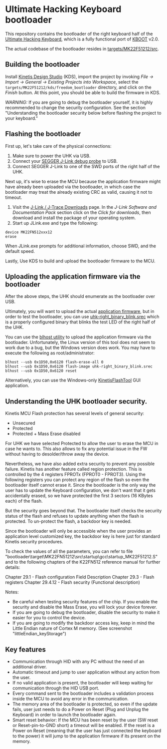 # Ultimate Hacking Keyboard bootloader

This repository contains the bootloader of the right keyboard half of the [Ultimate Hacking Keyboard](https://ultimatehackingkeyboard.com/), which is a fully functional port of [KBOOT](http://www.nxp.com/products/microcontrollers-and-processors/arm-processors/kinetis-cortex-m-mcus/kinetis-symbols-footprints-and-models/kinetis-bootloader:KBOOT) v2.0. 

The actual codebase of the bootloader resides in [targets/MK22F51212/src](targets/MK22F51212/src).

## Building the bootloader

Install [Kinetis Design Studio](http://www.nxp.com/products/software-and-tools/run-time-software/kinetis-software-and-tools/ides-for-kinetis-mcus/kinetis-design-studio-integrated-development-environment-ide:KDS_IDE) (KDS), import the project by invoking *File -> Import -> General -> Existing Projects into Workspace*, select the `targets/MK22F51212/kds/freedom_bootloader` directory, and click on the *Finish* button. At this point, you should be able to build the firmware in KDS.

*WARNING:* If you are going to debug the bootloader yourself, it is highly recommended to change the security configuration. See the section "Understanding the bootloader security below before flashing the project to your keyboard."

## Flashing the bootloader

First up, let's take care of the physical connections:

1. Make sure to power the UHK via USB.
2. Connect your [SEGGER J-Link debug probe](https://www.segger.com/jlink-debug-probes.html) to USB.
3. Connect SEGGER J-Link to one of the SWD ports of the right half of the UHK.

Next up, it's wise to erase the MCU because the application firmware might have already been uploaded via the bootloader, in which case the bootloader may treat the already existing CRC as valid, causing it not to timeout.

1. Visit the [J-Link / J-Trace Downloads](https://www.segger.com/downloads/jlink) page. In the *J-Link Software and Documentation Pack* section click on the *Click for downloads*, then download and install the package of your operating system.
2. Start up JLink.exe and type the following:

```
device MK22FN512xxx12
erase
```

When JLink.exe prompts for additional information, choose SWD, and the default speed.

Lastly, Use KDS to build and upload the bootloader firmware to the MCU.

## Uploading the application firmware via the bootloader

After the above steps, the UHK should enumerate as the bootloader over USB.

Ultimately, you will want to upload the actual [application firmware](https://github.com/UltimateHackingKeyboard/firmware), but in order to test the bootloader, you can use [uhk-right_binary_blink.srec](uhk-right_binary_blink.srec) which is a properly configured binary that blinks the test LED of the right half of the UHK.

You can use the [blhost utility](/bin/Tools/blhost) to upload the application firmware via the bootloader. Unfortunately, the Linux version of this tool does not seem to work due to a bug, but the Windows version does work. You may have to execute the following as root/administrator:

```
blhost --usb 0x1D50,0x6120 flash-erase-all 0
blhost --usb 0x1D50,0x6120 flash-image uhk-right_binary_blink.srec
blhost --usb 0x1D50,0x6120 reset
```

Alternatively, you can use the Windows-only [KinetisFlashTool](/bin/Tools/KinetisFlashTool/win) GUI application.

## Understanding the UHK bootloader security.

Kinetis MCU Flash protection has several levels of general security:
 - Unsecured
 - Protected
 - Protected + Mass Erase disabled
 
 For UHK we have selected Protected to allow the user to erase the MCU in case he wants to.
 This also allows to fix any potential issue in the FW without having to desolder/throw away the device.
 
 Nevertheless, we have also added extra security to prevent any possible failure. Kinetis has another feature called region protection.
 This is controlled by the 4 registers FPROTx (FPROT0 - FPROT3). Using the following registers you can protect any region of the flash
 so even the bootloader itself cannot erase it.
 Since the bootloader is the only way the user has to update the Keyboard configuration, we don't want that it gets accidentally erased, 
 so we have protected the first 3 sectors (16 KBytes each) of the flash.
 
 But the security goes beyond that. The bootloader itself checks the security status of the flash and refuses to update anything when
 the flash is protected. To un-protect the flash, a backdoor key is needed. 
 
 Since the bootloader will only be accessible when the user provides an application level customized key, the backdoor key is here just for standard
 Kinetis security procedures. 
 
 To check the values of all the parameters, you can refer to file "bootloader\target\MK22FN51212\src\startup\gcc\startup_MK22F51212.S" and to the following 
 chapters of the K22FN512 reference manual for further details:
 
 Chapter 29.1 - Flash configuration Field Description
 Chapter 29.3 - Flash registers
 Chapter 29.4.12 - Flash security (Functional description)
 
 Notes:
 
  - Be careful when testing security features of the chip. If you enable the security and disable the Mass Erase, you will lock your device forever.
  - If you are going to debug the bootloader, disable the security to make it easier for you to control the device.
  - If you are going to modify the backdoor access key, keep in mind the Little Endian nature of Cortex M memory. (See screenshot "littleEndian_keyStorage")

## Key features

 * Communication through HID with any PC without the need of an additional driver.
 * Automatic timeout and jump to user application without any action from the user.
 * If no valid application is present, the bootloader will keep waiting for communication through the HID USB port.
 * Every command sent to the bootloader includes a validation process inside the MCU to avoid any error in the communication.
 * The memory area of the bootloader is protected, so even if the update fails, user just needs to do a Power on Reset (Plug and Unplug the Keyboard) in order to launch the bootloader again.
 * Smart reset behavior: If the MCU has been reset by the user (SW reset or Reset-pin-to-GND short) a timeout will be enabled. If the reset is a Power on Reset (meaning that the user has just connected the keyboard to the power) it will jump to the application firmware if its present on the memory.
